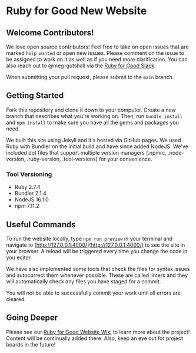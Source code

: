 # Ruby for Good New Website

## Welcome Contributors!

We love open source contributors! Feel free to take on open issues that are marked `help wanted` or
open new issues. Please comment on the issue to be assigned to work on it as well as if you need
more clarification. You can also reach out to @meg-gutshall via the
[Ruby for Good Slack](https://join.slack.com/t/rubyforgood/shared_invite/zt-34b5p4vk3-NWIw6hKs2ma~wm7mYSe0_A).

When submitting your pull request, please submit to the `main` branch.

## Getting Started

Fork this repository and clone it down to your computer. Create a new branch that describes what
you're working on. Then, run `bundle install` and `npm install` to make sure you have all the gems
and packages you need.

We built this site using Jekyll and it's hosted via GitHub pages. We used Ruby with Bundler on the
initial build and have since added NodeJS. We've included dot files that support multiple version
managers (.npmrc, .node-version, .ruby-version, .tool-versions) for your convenience.

### Tool Versioning

- Ruby 2.7.4
- Bundler 2.1.4
- NodeJS 16.1.0
- npm 7.11.2

## Useful Commands

To run the website locally, type `npm run preview` in your terminal and navigate to
[http://127.0.0.1:4000/](http://127.0.0.1:4000/) to see the site in your browser. A reload will be
triggered every time you change the code in you editor.

We have also implemented some tools that check the files for syntax issues and autocorrect them
whenever possible. These are called linters and they will automatically check any files you have
staged for a commit.

<!-- If you'd like to lint your code before you stage it, you can do so with the
following commands:

```bash
npm run lint        // Lints all files (i.e. corrects them syntactically for this codebase)
npm run lint:js     // Applies to JS files only
npm run lint:style  // Applies to CSS and SCSS files only
npm run lint:text   // Applies to Markdown files only
npm run prettier    // Formats and styles all files
``` -->

You will not be able to successfully commit your work until all errors are cleared.

## Going Deeper

Please see our [Ruby for Good Website Wiki](https://github.com/rubyforgood/rubyforgood.org/wiki) to
learn more about the project! Content will be continually added there. Also, keep an eye out for
project boards in the future!
